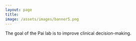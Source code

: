 ```yaml
---
layout: page
title: 
image: /assets/images/banner5.png
---
```

The goal of the Pai lab is to improve clinical decision-making.

